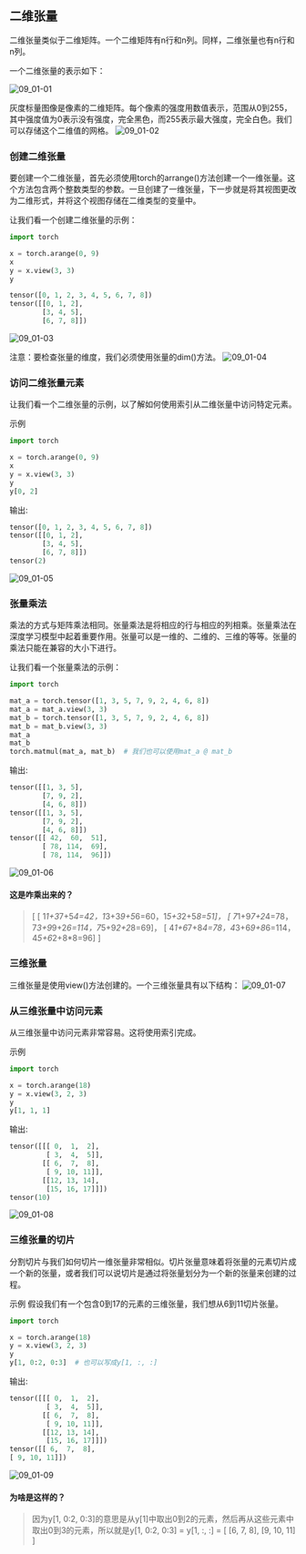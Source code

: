 ## 二维张量

二维张量类似于二维矩阵。一个二维矩阵有n行和n列。同样，二维张量也有n行和n列。

一个二维张量的表示如下：

![09_01-01](../../../../../image/软件开发/编程基础/Python/常用库/PyTorch/09_01-01.png)

灰度标量图像是像素的二维矩阵。每个像素的强度用数值表示，范围从0到255，其中强度值为0表示没有强度，完全黑色，而255表示最大强度，完全白色。我们可以存储这个二维值的网格。
![09_01-02](../../../../../image/软件开发/编程基础/Python/常用库/PyTorch/09_01-02.png)

### 创建二维张量

要创建一个二维张量，首先必须使用torch的arrange()方法创建一个一维张量。这个方法包含两个整数类型的参数。一旦创建了一维张量，下一步就是将其视图更改为二维形式，并将这个视图存储在二维类型的变量中。

让我们看一个创建二维张量的示例：
```python
import torch

x = torch.arange(0, 9)
x
y = x.view(3, 3)
y
```
```python
tensor([0, 1, 2, 3, 4, 5, 6, 7, 8])
tensor([[0, 1, 2],
        [3, 4, 5],
        [6, 7, 8]])
```
![09_01-03](../../../../../image/软件开发/编程基础/Python/常用库/PyTorch/09_01-03.png)

注意：要检查张量的维度，我们必须使用张量的dim()方法。
![09_01-04](../../../../../image/软件开发/编程基础/Python/常用库/PyTorch/09_01-04.png)

### 访问二维张量元素
让我们看一个二维张量的示例，以了解如何使用索引从二维张量中访问特定元素。

示例
```python
import torch

x = torch.arange(0, 9)
x
y = x.view(3, 3)
y
y[0, 2]
```
输出:
```python
tensor([0, 1, 2, 3, 4, 5, 6, 7, 8])
tensor([[0, 1, 2],
        [3, 4, 5],
        [6, 7, 8]])
tensor(2)
```
![09_01-05](../../../../../image/软件开发/编程基础/Python/常用库/PyTorch/09_01-05.png)

### 张量乘法
乘法的方式与矩阵乘法相同。张量乘法是将相应的行与相应的列相乘。张量乘法在深度学习模型中起着重要作用。张量可以是一维的、二维的、三维的等等。张量的乘法只能在兼容的大小下进行。

让我们看一个张量乘法的示例：
```python
import torch

mat_a = torch.tensor([1, 3, 5, 7, 9, 2, 4, 6, 8])
mat_a = mat_a.view(3, 3)
mat_b = torch.tensor([1, 3, 5, 7, 9, 2, 4, 6, 8])
mat_b = mat_b.view(3, 3)
mat_a
mat_b
torch.matmul(mat_a, mat_b)  # 我们也可以使用mat_a @ mat_b
```

输出:
```python
tensor([[1, 3, 5],
        [7, 9, 2],
        [4, 6, 8]])
tensor([[1, 3, 5],
        [7, 9, 2],
        [4, 6, 8]])
tensor([[ 42,  60,  51],
        [ 78, 114,  69],
        [ 78, 114,  96]])
```
![09_01-06](../../../../../image/软件开发/编程基础/Python/常用库/PyTorch/09_01-06.png)
#### 这是咋乘出来的？
> [ [ 1*1+3*7+5*4=42，1*3+3*9+5*6=60，1*5+3*2+5*8=51]，
> [ 7*1+9*7+2*4=78，7*3+9*9+2*6=114，7*5+9*2+2*8=69]，
> [ 4*1+6*7+8*4=78，4*3+6*9+8*6=114，4*5+6*2+8*8=96] ]

### 三维张量
三维张量是使用view()方法创建的。一个三维张量具有以下结构：
![09_01-07](../../../../../image/软件开发/编程基础/Python/常用库/PyTorch/09_01-07.png)

### 从三维张量中访问元素
从三维张量中访问元素非常容易。这将使用索引完成。

示例
```python
import torch

x = torch.arange(18)
y = x.view(3, 2, 3)
y
y[1, 1, 1]
```
输出:
```python
tensor([[[ 0,  1,  2],
         [ 3,  4,  5]],
        [[ 6,  7,  8],
         [ 9, 10, 11]],
        [[12, 13, 14],
         [15, 16, 17]]])
tensor(10)
```
![09_01-08](../../../../../image/软件开发/编程基础/Python/常用库/PyTorch/09_01-08.png)

### 三维张量的切片
分割切片与我们如何切片一维张量非常相似。切片张量意味着将张量的元素切片成一个新的张量，或者我们可以说切片是通过将张量划分为一个新的张量来创建的过程。

示例
假设我们有一个包含0到17的元素的三维张量，我们想从6到11切片张量。
```python
import torch

x = torch.arange(18)
y = x.view(3, 2, 3)
y
y[1, 0:2, 0:3]  # 也可以写成y[1, :, :]
```
输出:
```python
tensor([[[ 0,  1,  2],
         [ 3,  4,  5]],
        [[ 6,  7,  8],
         [ 9, 10, 11]],
        [[12, 13, 14],
         [15, 16, 17]]])
tensor([[ 6,  7,  8],
[ 9, 10, 11]])
```
![09_01-09](../../../../../image/软件开发/编程基础/Python/常用库/PyTorch/09_01-09.png)

#### 为啥是这样的？
> 因为y[1, 0:2, 0:3]的意思是从y[1]中取出0到2的元素，然后再从这些元素中取出0到3的元素，所以就是y[1, 0:2, 0:3] = y[1, :, :] = [ [6, 7, 8], [9, 10, 11] ]
